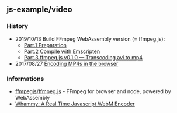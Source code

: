 ## js-example/video


### History
- 2019/10/13 Build FFmpeg WebAssembly version (= ffmpeg.js): 
    - [Part.1 Preparation](https://itnext.io/build-ffmpeg-webassembly-version-ffmpeg-js-part-1-preparation-ed12bf4c8fac)
    - [Part.2 Compile with Emscripten](https://itnext.io/build-ffmpeg-webassembly-version-ffmpeg-js-part-2-compile-with-emscripten-4c581e8c9a16)
    - [Part.3 ffmpeg.js v0.1.0 — Transcoding avi to mp4](https://itnext.io/build-ffmpeg-webassembly-version-ffmpeg-js-part-3-ffmpeg-js-v0-1-0-transcoding-avi-to-mp4-f729e503a397)
- 2017/08/27 [Encoding MP4s in the browser](https://semisignal.com/encoding-mp4s-in-the-browser/)


### Informations
- [ffmpegjs/ffmpeg.js](https://github.com/ffmpegjs/ffmpeg.js) - FFmpeg for browser and node, powered by WebAssembly
- [Whammy: A Real Time Javascript WebM Encoder](https://www.npmjs.com/package/whammy)


